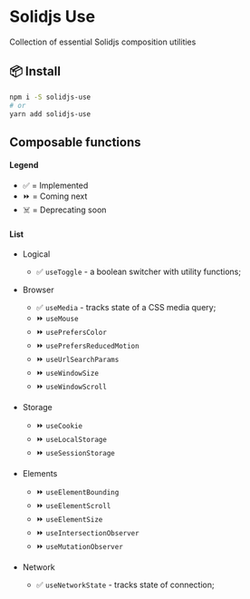 # Solidjs Use

Collection of essential Solidjs composition utilities

## 📦 Install

```bash
npm i -S solidjs-use
# or
yarn add solidjs-use
```

## Composable functions

#### Legend

- ✅ = Implemented
- ⏩ = Coming next
- ☠️ = Deprecating soon

#### List

- Logical
    - ✅ `useToggle` - a boolean switcher with utility functions;

- Browser
    - ✅ `useMedia` - tracks state of a CSS media query;
    - ⏩ `useMouse`
    - ⏩ `usePrefersColor`
    - ⏩ `usePrefersReducedMotion`
    - ⏩ `useUrlSearchParams`
    - ⏩ `useWindowSize`
    - ⏩ `useWindowScroll`

- Storage
    - ⏩ `useCookie`
    - ⏩ `useLocalStorage`
    - ⏩ `useSessionStorage`

- Elements
    - ⏩ `useElementBounding`
    - ⏩ `useElementScroll`
    - ⏩ `useElementSize`
    - ⏩ `useIntersectionObserver`
    - ⏩ `useMutationObserver`

- Network
    - ✅ `useNetworkState` - tracks state of connection;